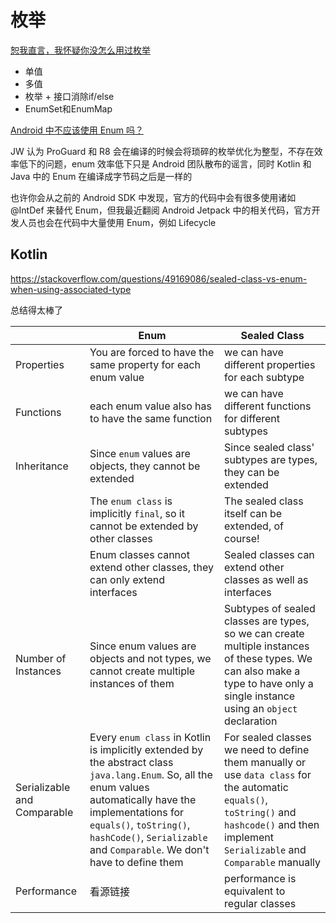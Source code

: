 # 枚举

[恕我直言，我怀疑你没怎么用过枚举](https://mp.weixin.qq.com/s/DgOr7cat8SP0zoY7Ke3toQ)

+ 单值
+ 多值
+ 枚举 + 接口消除if/else
+ EnumSet和EnumMap

[Android 中不应该使用 Enum 吗？](https://zhuanlan.zhihu.com/p/88013137)

JW 认为 ProGuard 和 R8 会在编译的时候会将琐碎的枚举优化为整型，不存在效率低下的问题，enum 效率低下只是 Android 团队散布的谣言，同时 Kotlin 和 Java 中的 Enum 在编译成字节码之后是一样的

也许你会从之前的 Android SDK 中发现，官方的代码中会有很多使用诸如 @IntDef 来替代 Enum，但我最近翻阅 Android Jetpack 中的相关代码，官方开发人员也会在代码中大量使用 Enum，例如 Lifecycle

## Kotlin

https://stackoverflow.com/questions/49169086/sealed-class-vs-enum-when-using-associated-type

总结得太棒了

|                             | **Enum**                                                     | **Sealed Class**                                             |
| --------------------------- | ------------------------------------------------------------ | ------------------------------------------------------------ |
| Properties                  | You are forced to have the same property for each enum value | we can have different properties for each subtype            |
| Functions                   | each enum value also has to have the same function           | we can have different functions for different subtypes       |
| Inheritance                 | Since `enum` values are objects, they cannot be extended     | Since sealed class' subtypes are types, they can be extended |
|                             | The `enum class` is implicitly `final`, so it cannot be extended by other classes | The sealed class itself can be extended, of course!          |
|                             | Enum classes cannot extend other classes, they can only extend interfaces | Sealed classes can extend other classes as well as interfaces |
| Number of Instances         | Since enum values are objects and not types, we cannot create multiple instances of them | Subtypes of sealed classes are types, so we can create multiple instances of these types. We can also make a type to have only a single instance using an `object` declaration |
| Serializable and Comparable | Every `enum class` in Kotlin is implicitly extended by the abstract class `java.lang.Enum`. So, all the enum values automatically have the implementations for `equals()`, `toString()`, `hashCode()`, `Serializable` and `Comparable`. We don't have to define them | For sealed classes we need to define them manually or use `data class` for the automatic `equals()`, `toString()` and `hashcode()` and then implement `Serializable` and `Comparable` manually |
| Performance                 | 看源链接                                                     | performance is equivalent to regular classes                 |

